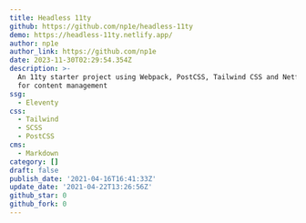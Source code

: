 ```yaml
---
title: Headless 11ty
github: https://github.com/np1e/headless-11ty
demo: https://headless-11ty.netlify.app/
author: np1e
author_link: https://github.com/np1e
date: 2023-11-30T02:29:54.354Z
description: >-
  An 11ty starter project using Webpack, PostCSS, Tailwind CSS and Netfliy CMS
  for content management
ssg:
  - Eleventy
css:
  - Tailwind
  - SCSS
  - PostCSS
cms:
  - Markdown
category: []
draft: false
publish_date: '2021-04-16T16:41:33Z'
update_date: '2021-04-22T13:26:56Z'
github_star: 0
github_fork: 0
---
```

